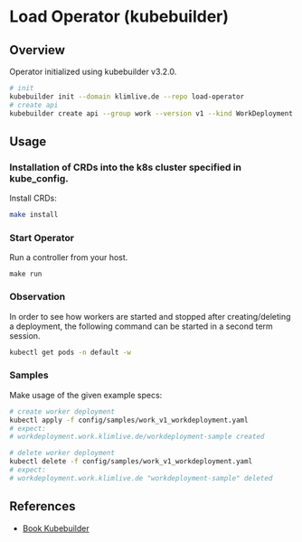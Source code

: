 # Load Operator (kubebuilder)

## Overview
Operator initialized using kubebuilder v3.2.0.
```bash
# init
kubebuilder init --domain klimlive.de --repo load-operator
# create api
kubebuilder create api --group work --version v1 --kind WorkDeployment
```

## Usage

### Installation of CRDs into the k8s cluster specified in kube_config.
Install CRDs:
```bash
make install
```

### Start Operator
Run a controller from your host.
```
make run
```

### Observation
In order to see how workers are started and stopped after creating/deleting a deployment, the following command can be started in a second term session.
```bash
kubectl get pods -n default -w
```

### Samples
Make usage of the given example specs:
```bash
# create worker deployment
kubectl apply -f config/samples/work_v1_workdeployment.yaml
# expect:
# workdeployment.work.klimlive.de/workdeployment-sample created

# delete worker deployment
kubectl delete -f config/samples/work_v1_workdeployment.yaml
# expect:
# workdeployment.work.klimlive.de "workdeployment-sample" deleted
```

## References
- [Book Kubebuilder](https://book.kubebuilder.io/)
